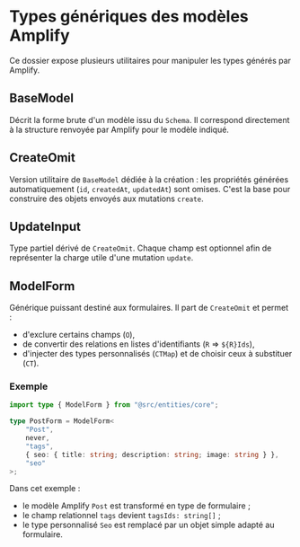 # Types génériques des modèles Amplify

Ce dossier expose plusieurs utilitaires pour manipuler les types générés par Amplify.

## BaseModel

Décrit la forme brute d'un modèle issu du `Schema`. Il correspond directement à la structure renvoyée par Amplify pour le modèle indiqué.

## CreateOmit

Version utilitaire de `BaseModel` dédiée à la création : les propriétés générées automatiquement (`id`, `createdAt`, `updatedAt`) sont omises. C'est la base pour construire des objets envoyés aux mutations `create`.

## UpdateInput

Type partiel dérivé de `CreateOmit`. Chaque champ est optionnel afin de représenter la charge utile d'une mutation `update`.

## ModelForm

Générique puissant destiné aux formulaires. Il part de `CreateOmit` et permet :

- d'exclure certains champs (`O`),
- de convertir des relations en listes d'identifiants (`R` ⇒ `${R}Ids`),
- d'injecter des types personnalisés (`CTMap`) et de choisir ceux à substituer (`CT`).

### Exemple

```ts
import type { ModelForm } from "@src/entities/core";

type PostForm = ModelForm<
    "Post",
    never,
    "tags",
    { seo: { title: string; description: string; image: string } },
    "seo"
>;
```

Dans cet exemple :

- le modèle Amplify `Post` est transformé en type de formulaire ;
- le champ relationnel `tags` devient `tagsIds: string[]` ;
- le type personnalisé `Seo` est remplacé par un objet simple adapté au formulaire.
